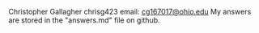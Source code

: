 Christopher Gallagher chrisg423
email: cg167017@ohio.edu
My answers are stored in the "answers.md" file on github.

